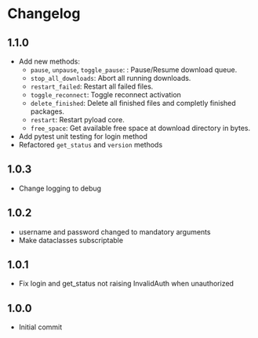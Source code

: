 # Changelog

## 1.1.0

* Add new methods:
    * `pause`, `unpause`, `toggle_pause`: : Pause/Resume download queue.
    * `stop_all_downloads`: Abort all running downloads.
    * `restart_failed`: Restart all failed files.
    * `toggle_reconnect`: Toggle reconnect activation
    * `delete_finished`: Delete all finished files and completly finished packages.
    * `restart`: Restart pyload core.
    * `free_space`: Get available free space at download directory in bytes.
* Add pytest unit testing for login method
* Refactored `get_status` and `version` methods

## 1.0.3

* Change logging to debug

## 1.0.2

* username and password changed to mandatory arguments
* Make dataclasses subscriptable

## 1.0.1

* Fix login and get_status not raising InvalidAuth when unauthorized

## 1.0.0

* Initial commit
